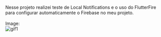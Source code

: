 Nesse projeto realizei teste de Local Notifications e o uso do FlutterFire para configurar automaticamente o Firebase no meu projeto. </br>
<br>
Image: <br>
![gif1](https://user-images.githubusercontent.com/80132268/170552579-53216cb2-8711-421a-a4b1-465ec28ba90b.gif)
